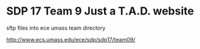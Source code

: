 # SDP 17 Team 9 Just a T.A.D. website
sftp files into ece umass team directory

http://www.ecs.umass.edu/ece/sdp/sdp17/team09/
